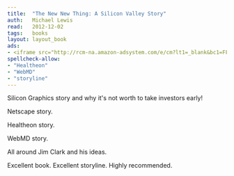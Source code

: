 ```yaml
---
title:	"The New New Thing: A Silicon Valley Story"
auth:	Michael Lewis
read:	2012-12-02
tags:	books
layout: layout_book
ads:
- <iframe src="http://rcm-na.amazon-adsystem.com/e/cm?lt1=_blank&bc1=FFFFFF&IS2=1&npa=1&bg1=FFFFFF&fc1=000000&lc1=FF0000&t=wkoszek-20&o=1&p=8&l=as4&m=amazon&f=ifr&ref=ss_til&asins=0140296468" style="width:120px;height:240px;" scrolling="no" marginwidth="0" marginheight="0" frameborder="0"></iframe>
spellcheck-allow:
- "Healtheon"
- "WebMD"
- "storyline"
---
```

Silicon Graphics story and why it's not worth to take investors early!

Netscape story.

Healtheon story.

WebMD story.

All around Jim Clark and his ideas.

Excellent book. Excellent storyline. Highly recommended.
